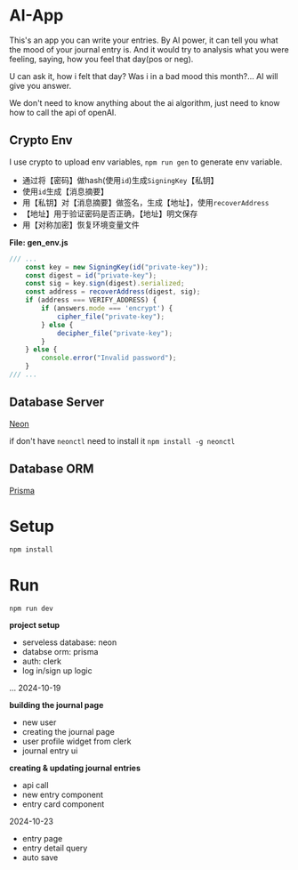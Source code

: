 # AI-App
This's an app you can write your entries. By AI power, it can tell you what the mood of your journal entry is. And it would try to analysis what you were feeling, saying, how you feel that day(pos or neg).

U can ask it, how i felt that day? Was i in a bad mood this month?... AI will give you answer.

We don't need to know anything about the ai algorithm, just need to know how to call the api of openAI.

## Crypto Env
I use crypto to upload env variables, `npm run gen` to generate env variable. 

- 通过将【密码】做hash(使用`id`)生成`SigningKey`【私钥】
- 使用`id`生成【消息摘要】
- 用【私钥】对【消息摘要】做签名，生成【地址】，使用`recoverAddress`
- 【地址】用于验证密码是否正确，【地址】明文保存
- 用【对称加密】恢复环境变量文件

**File: gen_env.js**

```javascript 
/// ...
    const key = new SigningKey(id("private-key"));
    const digest = id("private-key");
    const sig = key.sign(digest).serialized;
    const address = recoverAddress(digest, sig);
    if (address === VERIFY_ADDRESS) {
        if (answers.mode === 'encrypt') {
            cipher_file("private-key");
        } else {
            decipher_file("private-key");
        }
    } else {
        console.error("Invalid password");
    }
/// ...
```

## Database Server
[Neon](https://console.neon.tech/app/projects)

if don't have `neonctl` need to install it `npm install -g neonctl`

## Database ORM
[Prisma](https://www.prisma.io/)

# Setup
`npm install`


# Run
`npm run dev`

**project setup**

- serveless database: neon
- databse orm: prisma
- auth: clerk
- log in/sign up logic

...
2024-10-19

**building the journal page**

- new user
- creating the journal page
- user profile widget from clerk
- journal entry ui

**creating & updating journal entries**

- api call
- new entry component
- entry card component

2024-10-23

- entry page
- entry detail query
- auto save